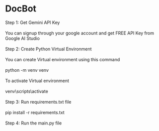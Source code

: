 # DocBot

Step 1: Get Gemini API Key<br></br>
You can signup through your google account and get FREE API Key from Google AI Studio<br></br>
Step 2: Create Python Virtual Environment<br></br>
You can create Virtual environment using this command<br></br>
python -m venv venv <br></br>
To activate Virtual environment<br></br>
venv\scripts\activate <br></br>
Step 3: Run requirements.txt file<br></br>
pip install -r requirements.txt<br></br>
Step 4: Run the main.py file
